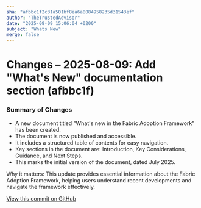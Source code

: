 ```yaml
---
sha: "afbbc1f2c31a501bf8ea6a8084958235d31543ef"
author: "TheTrustedAdvisor"
date: "2025-08-09 15:06:04 +0200"
subject: "Whats New"
merge: false
---
```


# Changes – 2025-08-09: Add "What's New" documentation section (afbbc1f)

### Summary of Changes

- A new document titled "What's new in the Fabric Adoption Framework" has been created.
- The document is now published and accessible.
- It includes a structured table of contents for easy navigation.
- Key sections in the document are: Introduction, Key Considerations, Guidance, and Next Steps.
- This marks the initial version of the document, dated July 2025.

Why it matters: This update provides essential information about the Fabric Adoption Framework, helping users understand recent developments and navigate the framework effectively.

[View this commit on GitHub](https://github.com/TheTrustedAdvisor/FabricAdoptionFramework/commit/afbbc1f2c31a501bf8ea6a8084958235d31543ef)
